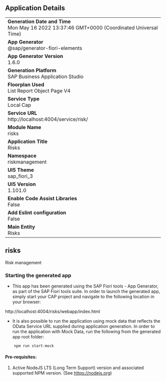 ## Application Details
|               |
| ------------- |
|**Generation Date and Time**<br>Mon May 16 2022 13:37:46 GMT+0000 (Coordinated Universal Time)|
|**App Generator**<br>@sap/generator-fiori-elements|
|**App Generator Version**<br>1.6.0|
|**Generation Platform**<br>SAP Business Application Studio|
|**Floorplan Used**<br>List Report Object Page V4|
|**Service Type**<br>Local Cap|
|**Service URL**<br>http://localhost:4004/service/risk/
|**Module Name**<br>risks|
|**Application Title**<br>Risks|
|**Namespace**<br>riskmanagement|
|**UI5 Theme**<br>sap_fiori_3|
|**UI5 Version**<br>1.101.0|
|**Enable Code Assist Libraries**<br>False|
|**Add Eslint configuration**<br>False|
|**Main Entity**<br>Risks|

## risks

Risk management

### Starting the generated app

-   This app has been generated using the SAP Fiori tools - App Generator, as part of the SAP Fiori tools suite.  In order to launch the generated app, simply start your CAP project and navigate to the following location in your browser:

http://localhost:4004/risks/webapp/index.html

- It is also possible to run the application using mock data that reflects the OData Service URL supplied during application generation.  In order to run the application with Mock Data, run the following from the generated app root folder:

```
    npm run start-mock
```

#### Pre-requisites:

1. Active NodeJS LTS (Long Term Support) version and associated supported NPM version.  (See https://nodejs.org)


